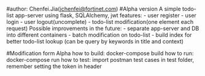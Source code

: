#author: Chenfei.Jia(jchenfei@fortinet.com)
#Alpha version
A simple todo-list app-server using flask, SQLAlchemy, jwt
features:
    - user register
    - user login
    - user logout(uncomplete)
    - todo-list modification(one element each request)
Possible improvements in the future:
    - separate app-server and DB into different containers
    - batch modification on todo-list
    - build index for better todo-list lookup
            (can be query by keywords in title and context)

#Modification form Alpha
how to build:
    docker-compose build
how to run:
    docker-compose run
how to test:
    import postman test cases in test folder, remember setting the token in header
